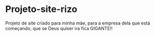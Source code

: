 # Projeto-site-rizo
 Projeto de site criado para minha mãe, para a empresa dela que está começando, que se Deus quiser ira fica GIGANTE!!
